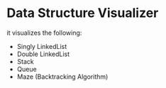# Data Structure Visualizer

it visualizes the following:

* Singly LinkedList
* Double LinkedList
* Stack
* Queue
* Maze (Backtracking Algorithm)

